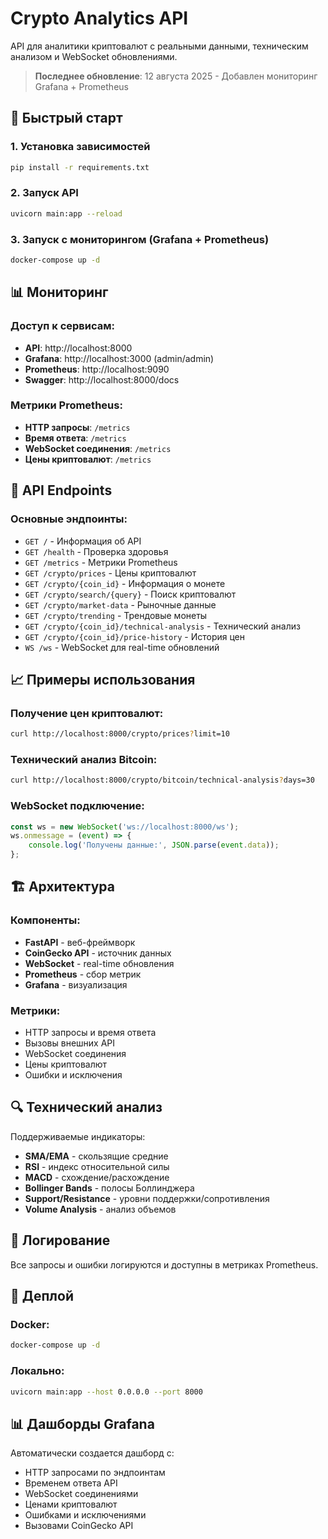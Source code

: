 # Crypto Analytics API

API для аналитики криптовалют с реальными данными, техническим анализом и WebSocket обновлениями.

> **Последнее обновление**: 12 августа 2025 - Добавлен мониторинг Grafana + Prometheus

## 🚀 Быстрый старт

### 1. Установка зависимостей
```bash
pip install -r requirements.txt
```

### 2. Запуск API
```bash
uvicorn main:app --reload
```

### 3. Запуск с мониторингом (Grafana + Prometheus)
```bash
docker-compose up -d
```

## 📊 Мониторинг

### Доступ к сервисам:
- **API**: http://localhost:8000
- **Grafana**: http://localhost:3000 (admin/admin)
- **Prometheus**: http://localhost:9090
- **Swagger**: http://localhost:8000/docs

### Метрики Prometheus:
- **HTTP запросы**: `/metrics`
- **Время ответа**: `/metrics`
- **WebSocket соединения**: `/metrics`
- **Цены криптовалют**: `/metrics`

## 🔧 API Endpoints

### Основные эндпоинты:
- `GET /` - Информация об API
- `GET /health` - Проверка здоровья
- `GET /metrics` - Метрики Prometheus
- `GET /crypto/prices` - Цены криптовалют
- `GET /crypto/{coin_id}` - Информация о монете
- `GET /crypto/search/{query}` - Поиск криптовалют
- `GET /crypto/market-data` - Рыночные данные
- `GET /crypto/trending` - Трендовые монеты
- `GET /crypto/{coin_id}/technical-analysis` - Технический анализ
- `GET /crypto/{coin_id}/price-history` - История цен
- `WS /ws` - WebSocket для real-time обновлений

## 📈 Примеры использования

### Получение цен криптовалют:
```bash
curl http://localhost:8000/crypto/prices?limit=10
```

### Технический анализ Bitcoin:
```bash
curl http://localhost:8000/crypto/bitcoin/technical-analysis?days=30
```

### WebSocket подключение:
```javascript
const ws = new WebSocket('ws://localhost:8000/ws');
ws.onmessage = (event) => {
    console.log('Получены данные:', JSON.parse(event.data));
};
```

## 🏗️ Архитектура

### Компоненты:
- **FastAPI** - веб-фреймворк
- **CoinGecko API** - источник данных
- **WebSocket** - real-time обновления
- **Prometheus** - сбор метрик
- **Grafana** - визуализация

### Метрики:
- HTTP запросы и время ответа
- Вызовы внешних API
- WebSocket соединения
- Цены криптовалют
- Ошибки и исключения

## 🔍 Технический анализ

Поддерживаемые индикаторы:
- **SMA/EMA** - скользящие средние
- **RSI** - индекс относительной силы
- **MACD** - схождение/расхождение
- **Bollinger Bands** - полосы Боллинджера
- **Support/Resistance** - уровни поддержки/сопротивления
- **Volume Analysis** - анализ объемов

## 📝 Логирование

Все запросы и ошибки логируются и доступны в метриках Prometheus.

## 🚀 Деплой

### Docker:
```bash
docker-compose up -d
```

### Локально:
```bash
uvicorn main:app --host 0.0.0.0 --port 8000
```

## 📊 Дашборды Grafana

Автоматически создается дашборд с:
- HTTP запросами по эндпоинтам
- Временем ответа API
- WebSocket соединениями
- Ценами криптовалют
- Ошибками и исключениями
- Вызовами CoinGecko API 